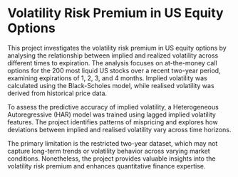 # **Volatility Risk Premium in US Equity Options**

This project investigates the volatility risk premium in US equity options by analysing the relationship between implied and realized volatility across different times to expiration. The analysis focuses on at-the-money call options for the 200 most liquid US stocks over a recent two-year period, examining expirations of 1, 2, 3, and 4 months. Implied volatility was calculated using the Black-Scholes model, while realised volatility was derived from historical price data.

To assess the predictive accuracy of implied volatility, a Heterogeneous Autoregressive (HAR) model was trained using lagged implied volatility features. The project identifies patterns of mispricing and explores how deviations between implied and realised volatility vary across time horizons.

The primary limitation is the restricted two-year dataset, which may not capture long-term trends or volatility behavior across varying market conditions. Nonetheless, the project provides valuable insights into the volatility risk premium and enhances quantitative finance expertise.